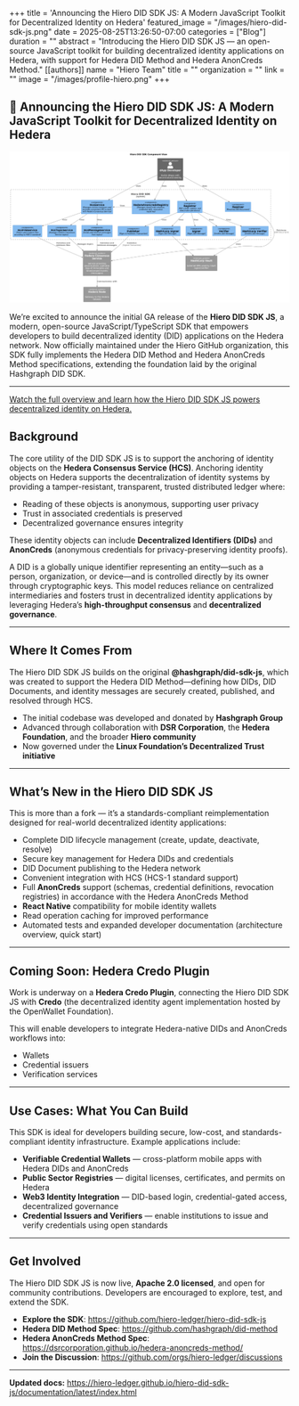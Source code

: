 +++
title = 'Announcing the Hiero DID SDK JS: A Modern JavaScript Toolkit for Decentralized Identity on Hedera'
featured_image = "/images/hiero-did-sdk-js.png"
date = 2025-08-25T13:26:50-07:00
categories = ["Blog"]
duration = ""
abstract = "Introducing the Hiero DID SDK JS — an open-source JavaScript toolkit for building decentralized identity applications on Hedera, with support for Hedera DID Method and Hedera AnonCreds Method."
[[authors]]
name = "Hiero Team"
title = ""
organization = ""
link = ""
image = "/images/profile-hiero.png"
+++

## 📣 Announcing the Hiero DID SDK JS: A Modern JavaScript Toolkit for Decentralized Identity on Hedera

![Hiero DID SDK JS Component View Diagram](https://github.com/hiero-ledger/hiero-did-sdk-js/raw/main/docs/modules/ROOT/images/component-view-diagram.png "Hiero DID SDK JS — Component View Diagram")


We’re excited to announce the initial GA release of the **Hiero DID SDK JS**, a modern, open-source JavaScript/TypeScript SDK that empowers developers to build decentralized identity (DID) applications on the Hedera network. Now officially maintained under the Hiero GitHub organization, this SDK fully implements the Hedera DID Method and Hedera AnonCreds Method specifications, extending the foundation laid by the original Hashgraph DID SDK.

---

[Watch the full overview and learn how the Hiero DID SDK JS powers decentralized identity on Hedera.](https://www.youtube.com/watch?v=lQkUu5c7-64&feature=youtu.be)

## Background

The core utility of the DID SDK JS is to support the anchoring of identity objects on the **Hedera Consensus Service (HCS)**. Anchoring identity objects on Hedera supports the decentralization of identity systems by providing a tamper-resistant, transparent, trusted distributed ledger where:

- Reading of these objects is anonymous, supporting user privacy
- Trust in associated credentials is preserved
- Decentralized governance ensures integrity

These identity objects can include **Decentralized Identifiers (DIDs)** and **AnonCreds** (anonymous credentials for privacy-preserving identity proofs).

A DID is a globally unique identifier representing an entity—such as a person, organization, or device—and is controlled directly by its owner through cryptographic keys. This model reduces reliance on centralized intermediaries and fosters trust in decentralized identity applications by leveraging Hedera’s **high-throughput consensus** and **decentralized governance**.

---

## Where It Comes From

The Hiero DID SDK JS builds on the original **@hashgraph/did-sdk-js**, which was created to support the Hedera DID Method—defining how DIDs, DID Documents, and identity messages are securely created, published, and resolved through HCS.

- The initial codebase was developed and donated by **Hashgraph Group**
- Advanced through collaboration with **DSR Corporation**, the **Hedera Foundation**, and the broader **Hiero community**
- Now governed under the **Linux Foundation’s Decentralized Trust initiative**

---

## What’s New in the Hiero DID SDK JS

This is more than a fork — it’s a standards-compliant reimplementation designed for real-world decentralized identity applications:

- Complete DID lifecycle management (create, update, deactivate, resolve)
- Secure key management for Hedera DIDs and credentials
- DID Document publishing to the Hedera network
- Convenient integration with HCS (HCS-1 standard support)
- Full **AnonCreds** support (schemas, credential definitions, revocation registries) in accordance with the Hedera AnonCreds Method
- **React Native** compatibility for mobile identity wallets
- Read operation caching for improved performance
- Automated tests and expanded developer documentation (architecture overview, quick start)

---

## Coming Soon: Hedera Credo Plugin

Work is underway on a **Hedera Credo Plugin**, connecting the Hiero DID SDK JS with **Credo** (the decentralized identity agent implementation hosted by the OpenWallet Foundation).

This will enable developers to integrate Hedera-native DIDs and AnonCreds workflows into:

- Wallets
- Credential issuers
- Verification services

---

## Use Cases: What You Can Build

This SDK is ideal for developers building secure, low-cost, and standards-compliant identity infrastructure. Example applications include:

- **Verifiable Credential Wallets** — cross-platform mobile apps with Hedera DIDs and AnonCreds
- **Public Sector Registries** — digital licenses, certificates, and permits on Hedera
- **Web3 Identity Integration** — DID-based login, credential-gated access, decentralized governance
- **Credential Issuers and Verifiers** — enable institutions to issue and verify credentials using open standards

---

## Get Involved

The Hiero DID SDK JS is now live, **Apache 2.0 licensed**, and open for community contributions. Developers are encouraged to explore, test, and extend the SDK.

- **Explore the SDK**: https://github.com/hiero-ledger/hiero-did-sdk-js
- **Hedera DID Method Spec**: https://github.com/hashgraph/did-method
- **Hedera AnonCreds Method Spec**: https://dsrcorporation.github.io/hedera-anoncreds-method/
- **Join the Discussion**: https://github.com/orgs/hiero-ledger/discussions

---

**Updated docs:** https://hiero-ledger.github.io/hiero-did-sdk-js/documentation/latest/index.html
